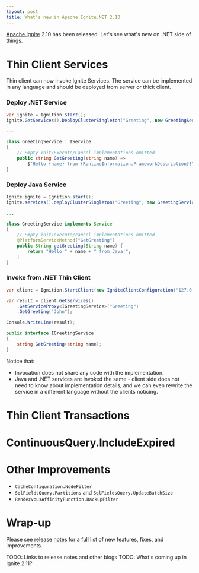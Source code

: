 ```yaml
---
layout: post
title: What's new in Apache Ignite.NET 2.10
---
```


[Apache Ignite](https://ignite.apache.org/) 2.10 has been released. Let's see what's new on .NET side of things.  


# Thin Client Services

Thin client can now invoke Ignite Services. The service can be implemented in any language and should be deployed from server or thick client.

### Deploy .NET Service

```cs
var ignite = Ignition.Start();
ignite.GetServices().DeployClusterSingleton("Greeting", new GreetingService());

...

class GreetingService : IService
{
    // Empty Init/Execute/Cancel implementations omitted
    public string GetGreeting(string name) => 
        $"Hello {name} from {RuntimeInformation.FrameworkDescription}!";
}
``` 


### Deploy Java Service

```java
Ignite ignite = Ignition.start();
ignite.services().deployClusterSingleton("Greeting", new GreetingService());

...

class GreetingService implements Service
{
    // Empty init/execute/cancel implementations omitted
    @PlatformServiceMethod("GetGreeting")
    public String getGreeting(String name) {
        return "Hello " + name + " from Java!";
    }
}
```


### Invoke from .NET Thin Client

```cs
var client = Ignition.StartClient(new IgniteClientConfiguration("127.0.0.1"));

var result = client.GetServices()
    .GetServiceProxy<IGreetingService>("Greeting")
    .GetGreeting("John");

Console.WriteLine(result);

public interface IGreetingService
{
    string GetGreeting(string name);
}
```

Notice that:
* Invocation does not share any code with the implementation.
* Java and .NET services are invoked the same - client side does not need to know about implementation details, 
  and we can even rewrite the service in a different language without the clients noticing.    

# Thin Client Transactions


# ContinuousQuery.IncludeExpired



# Other Improvements

* `CacheConfiguration.NodeFilter`
* `SqlFieldsQuery.Partitions` and `SqlFieldsQuery.UpdateBatchSize` 
* `RendezvousAffinityFunction.BackupFilter`


# Wrap-up
 
Please see [release notes](https://ignite.apache.org/releases/2.10.0/release_notes.html) for a full list of new features, fixes, and improvements.

TODO: Links to release notes and other blogs
TODO: What's coming up in Ignite 2.11? 
